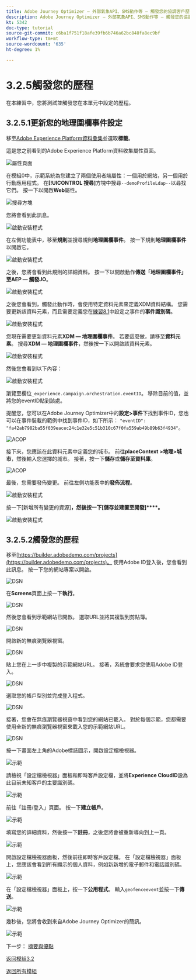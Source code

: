 ```yaml
---
title: Adobe Journey Optimizer — 外部氣象API、SMS動作等 — 觸發您的協調客戶歷程
description: Adobe Journey Optimizer — 外部氣象API、SMS動作等 — 觸發您的協調客戶歷程
kt: 5342
doc-type: tutorial
source-git-commit: c6ba1f751f18afe39fb6b746a62bc848fa8ec9bf
workflow-type: tm+mt
source-wordcount: '635'
ht-degree: 1%

---
```


# 3.2.5觸發您的歷程

在本練習中，您將測試並觸發您在本單元中設定的歷程。

## 3.2.5.1更新您的地理圍欄事件設定

移至[Adobe Experience Platform資料彙集](https://experience.adobe.com/launch/)並選取&#x200B;**標籤**。

這是您之前看到的Adobe Experience Platform資料收集屬性頁面。

![屬性頁面](./../../../modules/datacollection/module1.1/images/launch1.png)

在模組0中，示範系統為您建立了兩個使用者端屬性：一個用於網站，另一個用於行動應用程式。 在&#x200B;**[!UICONTROL 搜尋]**&#x200B;方塊中搜尋`--demoProfileLdap--`以尋找它們。 按一下以開啟&#x200B;**Web**&#x200B;屬性。

![搜尋方塊](./../../../modules/datacollection/module1.1/images/property6.png)

您將會看到此訊息。

![啟動安裝程式](./images/rule1.png)

在左側功能表中，移至&#x200B;**規則**&#x200B;並搜尋規則&#x200B;**地理圍欄事件**。 按一下規則&#x200B;**地理圍欄事件**&#x200B;以開啟它。

![啟動安裝程式](./images/rule2.png)

之後，您將會看到此規則的詳細資料。 按一下以開啟動作&#x200B;**傳送「地理圍欄事件」至AEP — 觸發JO**。

![啟動安裝程式](./images/rule3.png)

之後您會看到，觸發此動作時，會使用特定資料元素來定義XDM資料結構。 您需要更新該資料元素，而且需要定義您在[練習8.1](./ex1.md)中設定之事件的&#x200B;**事件識別碼**。

![啟動安裝程式](./images/rule4.png)

您現在需要更新資料元素&#x200B;**XDM — 地理圍欄事件**。 若要這麼做，請移至&#x200B;**資料元素**。 搜尋&#x200B;**XDM — 地理圍欄事件**，然後按一下以開啟該資料元素。

![啟動安裝程式](./images/rule5.png)

然後您會看到以下內容：

![啟動安裝程式](./images/rule6.png)

瀏覽至欄位`_experience.campaign.orchestration.eventID`。 移除目前的值，並將您的eventID貼到該處。

提醒您，您可以在Adobe Journey Optimizer中的&#x200B;**設定>事件**&#x200B;下找到事件ID，您也可以在事件裝載的範例中找到事件ID，如下所示： `"eventID": "fa42ab7982ba55f039eacec24c1e32e5c51b310c67f0fa559ab49b89b63f4934"`。

![ACOP](./images/payloadeventID.png)

接下來，您應該在此資料元素中定義您的城市。 前往&#x200B;**placeContext >地理>城市**，然後輸入您選擇的城市。 接著，按一下&#x200B;**儲存**&#x200B;或&#x200B;**儲存至資料庫**。

![ACOP](./images/payloadeventIDgeo.png)

最後，您需要發佈變更。 前往左側功能表中的&#x200B;**發佈流程**。

![啟動安裝程式](./images/rule8.png)

按一下[新增所有變更的資源]**，然後按一下[儲存並建置至開發]****。**

![啟動安裝程式](./images/rule9.png)

## 3.2.5.2觸發您的歷程

移至[https://builder.adobedemo.com/projects](https://builder.adobedemo.com/projects)。 使用Adobe ID登入後，您會看到此訊息。 按一下您的網站專案以開啟。

![DSN](./../../../modules/gettingstarted/gettingstarted/images/web8.png)

在&#x200B;**Screens**&#x200B;頁面上按一下&#x200B;**執行**。

![DSN](./../../../modules/datacollection/module1.1/images/web2.png)

然後您會看到示範網站已開啟。 選取URL並將其複製到剪貼簿。

![DSN](./../../../modules/gettingstarted/gettingstarted/images/web3.png)

開啟新的無痕瀏覽器視窗。

![DSN](./../../../modules/gettingstarted/gettingstarted/images/web4.png)

貼上您在上一步中複製的示範網站URL。 接著，系統會要求您使用Adobe ID登入。

![DSN](./../../../modules/gettingstarted/gettingstarted/images/web5.png)

選取您的帳戶型別並完成登入程式。

![DSN](./../../../modules/gettingstarted/gettingstarted/images/web6.png)

接著，您會在無痕瀏覽器視窗中看到您的網站已載入。 對於每個示範，您都需要使用全新的無痕瀏覽器視窗來載入您的示範網站URL。

![DSN](./../../../modules/gettingstarted/gettingstarted/images/web7.png)

按一下畫面左上角的Adobe標誌圖示，開啟設定檔檢視器。

![示範](./../../../modules/datacollection/module1.2/images/pv1.png)

請檢視「設定檔檢視器」面板和即時客戶設定檔，並將&#x200B;**Experience CloudID**&#x200B;設為此目前未知客戶的主要識別碼。

![示範](./../../../modules/datacollection/module1.2/images/pv2.png)

前往「註冊/登入」頁面。 按一下&#x200B;**建立帳戶**。

![示範](./../../../modules/datacollection/module1.2/images/pv9.png)

填寫您的詳細資料，然後按一下&#x200B;**註冊**，之後您將會被重新導向到上一頁。

![示範](./../../../modules/datacollection/module1.2/images/pv10.png)

開啟設定檔檢視器面板，然後前往即時客戶設定檔。 在「設定檔檢視器」面板上，您應該會看到所有顯示的個人資料，例如新新增的電子郵件和電話識別碼。

![示範](./../../../modules/datacollection/module1.2/images/pv11.png)

在「設定檔檢視器」面板上，按一下&#x200B;**公用程式**。 輸入`geofenceevent`並按一下&#x200B;**傳送**。

![示範](./images/smsdemo1.png)

幾秒後，您將會收到來自Adobe Journey Optimizer的簡訊。

![示範](./images/smsdemo4.png)

下一步： [摘要與優點](./summary.md)

[返回模組3.2](journey-orchestration-external-weather-api-sms.md)

[返回所有模組](../../../overview.md)
